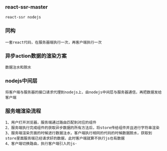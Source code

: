 ### react-ssr-master
    react-ssr nodejs

### 同构
    一套react代码，在服务器端执行一次，再客户端执行一次

### 异步action数据的渲染方案
    数据注水和脱水

### nodejs中间层
    将客户端与服务器的接口请求代理到nodejs上，由nodejs中间层与服务器通信，再把数据发给客户端

### 服务端渲染流程
    1、用户打开浏览器，服务端通过路由匹配到对应的组件
    2、服务端执行完成组件的获取异步数据的所有方法后，将store传给组件并且进行字符串渲染
    3、服务端渲染页面的时候进行数据注水，客户端执行相同的代码的时候数据脱水，获取到store里面服务端已经请求好的数据，此时客户端就算不执行js也有数据
    4、客户端切换路由，执行客户端引入的js·
